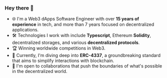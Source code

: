 ### Hey there 👋

- 🌐 I'm a Web3 dApps Software Engineer with over **15 years of experience** in tech, and more than 7 years focused on decentralized applications.
- 🛠️ Technologies I work with include **Typescript**, Ethereum **Solidity**, decentralized storages, and various **decentralized protocols**.
- 🏆 Winning worldwide competitions in Web3.
- 🧪 Currently, I'm diving deep into **ERC-4337**, a groundbreaking standard that aims to simplify interactions with blockchain.
- 🤝 I'm open to collaborations that push the boundaries of what's possible in the decentralized world.
